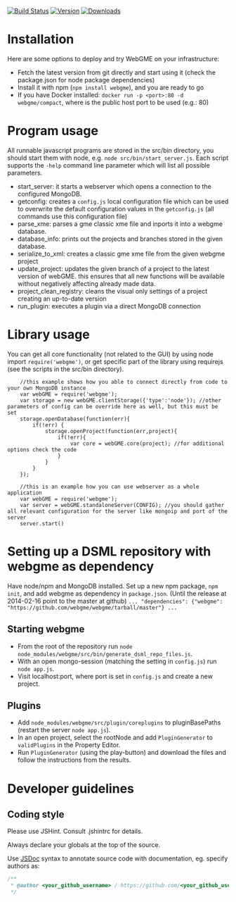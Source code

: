 [![Build Status](https://travis-ci.org/webgme/webgme.svg?branch=master)](https://travis-ci.org/webgme/webgme)
[![Version](https://badge.fury.io/js/webgme.svg)](https://www.npmjs.com/package/webgme)
[![Downloads](http://img.shields.io/npm/dm/webgme.svg?style=flat)](http://img.shields.io/npm/dm/webgme.svg?style=flat)

# Installation

Here are some options to deploy and try WebGME on your infrastructure:

* Fetch the latest version from git directly and start using it (check the package.json for node package dependencies)
* Install it with npm (`npm install webgme`), and you are ready to go
* If you have Docker installed: `docker run -p <port>:80 -d webgme/compact`, where <port> is the public host port to be used (e.g.: 80)

# Program usage

All runnable javascript programs are stored in the src/bin directory, you should start them with node, e.g. `node src/bin/start_server.js`.
Each script supports the `-help` command line parameter which will list all possible parameters.

* start_server: it starts a webserver which opens a connection to the configured MongoDB.
* getconfig: creates a `config.js` local configuration file which can be used to overwrite the default configuration values in the `getconfig.js` (all commands use this configuration file)  
* parse_xme: parses a gme classic xme file and inports it into a webgme database.
* database_info: prints out the projects and branches stored in the given database.
* serialize_to_xml: creates a classic gme xme file from the given webgme project
* update_project: updates the given branch of a project to the latest version of webGME. this ensures that all new functions will be available without negatively affecting already made data.
* project_clean_registry: cleans the visual only settings of a project creating an up-to-date version
* run_plugin: executes a plugin via a direct MongoDB connection

# Library usage

You can get all core functionality (not related to the GUI) by using node import `require('webgme')`, or get specific part of the library 
using requirejs (see the scripts in the src/bin directory). 

```
    //this example shows how you able to connect directly from code to your own MongoDB instance
	var webGME = require('webgme');
	var storage = new webGME.clientStorage({'type':'node'}); //other parameters of config can be override here as well, but this must be set
	storage.openDatabase(function(err){
		if(!err) {
		    storage.openProject(function(err,project){
		        if(!err){
		            var core = webGME.core(project); //for additional options check the code
		        }
		    }
		}
	});
```
```
    //this is an example how you can use webserver as a whole application
    var webGME = require('webgme');
    var server = webGME.standaloneServer(CONFIG); //you should gather all relevant configuration for the server like mongoip and port of the server
    server.start()
```

# Setting up a DSML repository with webgme as dependency
Have node/npm and MongoDB installed. Set up a new npm package, `npm init`, and add webgme as dependency in `package.json`.
(Until the release at 2014-02-16 point to the master at github)
`... "dependencies": {"webgme": "https://github.com/webgme/webgme/tarball/master"} ...`
## Starting webgme
* From the root of the repository run `node node_modules/webgme/src/bin/generate_dsml_repo_files.js`.
* With an open mongo-session (matching the setting in `config.js`) run `node app.js`.
* Visit localhost:port, where port is set in `config.js` and create a new project.

## Plugins
* Add `node_modules/webgme/src/plugin/coreplugins` to pluginBasePaths (restart the server `node app.js`).
* In an open project, select the rootNode and add `PluginGenerator` to `validPlugins` in the Property Editor.
* Run `PluginGenerator` (using the play-button) and download the files and follow the instructions from the results.

# Developer guidelines

## Coding style

Please use JSHint. Consult .jshintrc for details.

Always declare your globals at the top of the source.

Use [JSDoc](http://en.wikipedia.org/wiki/JSDoc) syntax to annotate source code with documentation, eg. specify authors as:
```JavaScript
/**
 * @author <your_github_username> / https://github.com/<your_github_username>
 */
```
